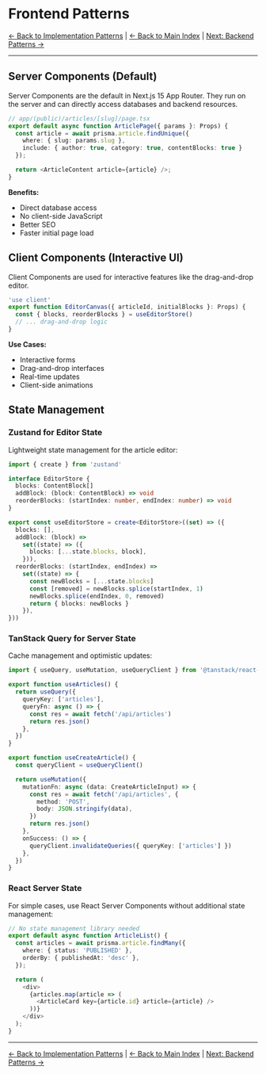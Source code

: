 # Frontend Patterns

[← Back to Implementation Patterns](index.md) | [← Back to Main Index](../index.md) | [Next: Backend Patterns →](backend-patterns.md)

---

## Server Components (Default)

Server Components are the default in Next.js 15 App Router. They run on the server and can directly access databases and backend resources.

```typescript
// app/(public)/articles/[slug]/page.tsx
export default async function ArticlePage({ params }: Props) {
  const article = await prisma.article.findUnique({
    where: { slug: params.slug },
    include: { author: true, category: true, contentBlocks: true }
  });

  return <ArticleContent article={article} />;
}
```

**Benefits:**

- Direct database access
- No client-side JavaScript
- Better SEO
- Faster initial page load

## Client Components (Interactive UI)

Client Components are used for interactive features like the drag-and-drop editor.

```typescript
'use client'
export function EditorCanvas({ articleId, initialBlocks }: Props) {
  const { blocks, reorderBlocks } = useEditorStore()
  // ... drag-and-drop logic
}
```

**Use Cases:**

- Interactive forms
- Drag-and-drop interfaces
- Real-time updates
- Client-side animations

## State Management

### Zustand for Editor State

Lightweight state management for the article editor:

```typescript
import { create } from 'zustand'

interface EditorStore {
  blocks: ContentBlock[]
  addBlock: (block: ContentBlock) => void
  reorderBlocks: (startIndex: number, endIndex: number) => void
}

export const useEditorStore = create<EditorStore>((set) => ({
  blocks: [],
  addBlock: (block) =>
    set((state) => ({
      blocks: [...state.blocks, block],
    })),
  reorderBlocks: (startIndex, endIndex) =>
    set((state) => {
      const newBlocks = [...state.blocks]
      const [removed] = newBlocks.splice(startIndex, 1)
      newBlocks.splice(endIndex, 0, removed)
      return { blocks: newBlocks }
    }),
}))
```

### TanStack Query for Server State

Cache management and optimistic updates:

```typescript
import { useQuery, useMutation, useQueryClient } from '@tanstack/react-query'

export function useArticles() {
  return useQuery({
    queryKey: ['articles'],
    queryFn: async () => {
      const res = await fetch('/api/articles')
      return res.json()
    },
  })
}

export function useCreateArticle() {
  const queryClient = useQueryClient()

  return useMutation({
    mutationFn: async (data: CreateArticleInput) => {
      const res = await fetch('/api/articles', {
        method: 'POST',
        body: JSON.stringify(data),
      })
      return res.json()
    },
    onSuccess: () => {
      queryClient.invalidateQueries({ queryKey: ['articles'] })
    },
  })
}
```

### React Server State

For simple cases, use React Server Components without additional state management:

```typescript
// No state management library needed
export default async function ArticleList() {
  const articles = await prisma.article.findMany({
    where: { status: 'PUBLISHED' },
    orderBy: { publishedAt: 'desc' },
  });

  return (
    <div>
      {articles.map(article => (
        <ArticleCard key={article.id} article={article} />
      ))}
    </div>
  );
}
```

---

[← Back to Implementation Patterns](index.md) | [← Back to Main Index](../index.md) | [Next: Backend Patterns →](backend-patterns.md)
